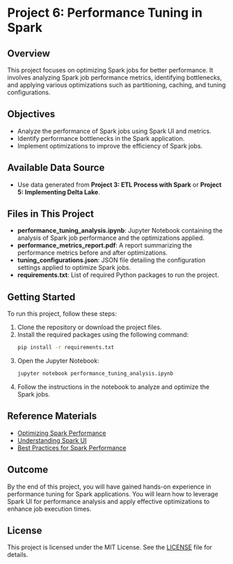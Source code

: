 # Project 6: Performance Tuning in Spark

## Overview

This project focuses on optimizing Spark jobs for better performance. It involves analyzing Spark job performance metrics, identifying bottlenecks, and applying various optimizations such as partitioning, caching, and tuning configurations.

## Objectives

- Analyze the performance of Spark jobs using Spark UI and metrics.
- Identify performance bottlenecks in the Spark application.
- Implement optimizations to improve the efficiency of Spark jobs.

## Available Data Source

- Use data generated from **Project 3: ETL Process with Spark** or **Project 5: Implementing Delta Lake**.

## Files in This Project

- **performance_tuning_analysis.ipynb**: Jupyter Notebook containing the analysis of Spark job performance and the optimizations applied.
- **performance_metrics_report.pdf**: A report summarizing the performance metrics before and after optimizations.
- **tuning_configurations.json**: JSON file detailing the configuration settings applied to optimize Spark jobs.
- **requirements.txt**: List of required Python packages to run the project.

## Getting Started

To run this project, follow these steps:

1. Clone the repository or download the project files.
2. Install the required packages using the following command:
   ```bash
   pip install -r requirements.txt
   ```
3. Open the Jupyter Notebook:
   ```bash
   jupyter notebook performance_tuning_analysis.ipynb
   ```
4. Follow the instructions in the notebook to analyze and optimize the Spark jobs.

## Reference Materials

- [Optimizing Spark Performance](https://docs.databricks.com/optimizations/optimizing-spark-performance.html)
- [Understanding Spark UI](https://docs.databricks.com/spark/latest/monitoring/spark-ui.html)
- [Best Practices for Spark Performance](https://databricks.com/blog/2020/09/02/best-practices-for-optimizing-spark-performance.html)

## Outcome

By the end of this project, you will have gained hands-on experience in performance tuning for Spark applications. You will learn how to leverage Spark UI for performance analysis and apply effective optimizations to enhance job execution times.

## License

This project is licensed under the MIT License. See the [LICENSE](../../LICENSE) file for details.

